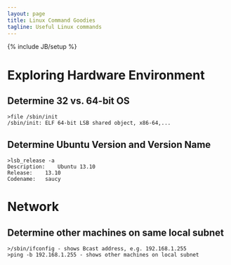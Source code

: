 ```yaml
---
layout: page
title: Linux Command Goodies
tagline: Useful Linux commands
---
```

{% include JB/setup %}

# Exploring Hardware Environment

## Determine 32 vs. 64-bit OS
    >file /sbin/init
    /sbin/init: ELF 64-bit LSB shared object, x86-64,...
    
## Determine Ubuntu Version and Version Name
    >lsb_release -a
    Description:	Ubuntu 13.10
    Release:	13.10
    Codename:	saucy
    
# Network

## Determine other machines on same local subnet

    >/sbin/ifconfig - shows Bcast address, e.g. 192.168.1.255
    >ping -b 192.168.1.255 - shows other machines on local subnet

